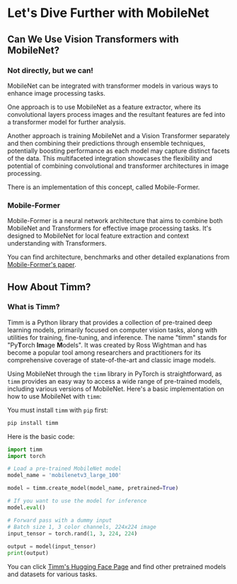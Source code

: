 ﻿# Let's Dive Further with MobileNet
## Can We Use Vision Transformers with MobileNet?
### Not directly, but we can!
MobileNet can be integrated with transformer models in various ways to enhance image processing tasks. 

One approach is to use MobileNet as a feature extractor, where its convolutional layers process images and the resultant features are fed into a transformer model for further analysis.

Another approach is training MobileNet and a Vision Transformer separately and then combining their predictions through ensemble techniques, potentially boosting performance as each model may capture distinct facets of the data. This multifaceted integration showcases the flexibility and potential of combining convolutional and transformer architectures in image processing.

There is an implementation of this concept, called Mobile-Former.

### Mobile-Former
Mobile-Former is a neural network architecture that aims to combine both MobileNet and Transformers for effective image processing tasks. It's designed to MobileNet for local feature extraction and context understanding with Transformers.

You can find architecture, benchmarks and other detailed explanations from [Mobile-Former's paper](https://arxiv.org/abs/2108.05895).

## How About Timm?
### What is Timm?
Timm is a Python library that provides a collection of pre-trained deep learning models, primarily focused on computer vision tasks, along with utilities for training, fine-tuning, and inference. The name "timm" stands for "Py**T**orch **Im**age **M**odels". It was created by Ross Wightman and has become a popular tool among researchers and practitioners for its comprehensive coverage of state-of-the-art and classic image models.

Using MobileNet through the `timm` library in PyTorch is straightforward, as `timm` provides an easy way to access a wide range of pre-trained models, including various versions of MobileNet. Here's a basic implementation on how to use MobileNet with `timm`:

You must install `timm` with `pip` first:
```python 
pip install timm
```
Here is the basic code:
```python
import timm 
import torch 

# Load a pre-trained MobileNet model 
model_name = 'mobilenetv3_large_100'  

model = timm.create_model(model_name, pretrained=True) 

# If you want to use the model for inference 
model.eval() 

# Forward pass with a dummy input 
# Batch size 1, 3 color channels, 224x224 image
input_tensor = torch.rand(1, 3, 224, 224)
 
output = model(input_tensor) 
print(output)
```
You can click [Timm's Hugging Face Page](https://huggingface.co/timm) and find other pretrained models and datasets for various tasks.
